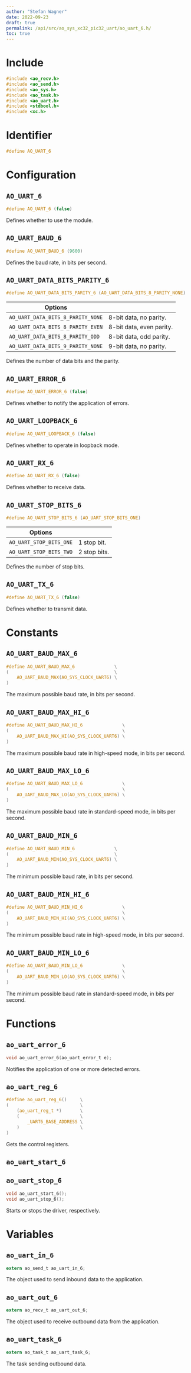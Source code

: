 ```yaml
---
author: "Stefan Wagner"
date: 2022-09-23
draft: true
permalink: /api/src/ao_sys_xc32_pic32_uart/ao_uart_6.h/
toc: true
---
```


# Include

```c
#include <ao_recv.h>
#include <ao_send.h>
#include <ao_sys.h>
#include <ao_task.h>
#include <ao_uart.h>
#include <stdbool.h>
#include <xc.h>
```

# Identifier

```c
#define AO_UART_6
```

# Configuration

## `AO_UART_6`

```c
#define AO_UART_6 (false)
```

Defines whether to use the module.

## `AO_UART_BAUD_6`

```c
#define AO_UART_BAUD_6 (9600)
```

Defines the baud rate, in bits per second.

## `AO_UART_DATA_BITS_PARITY_6`

```c
#define AO_UART_DATA_BITS_PARITY_6 (AO_UART_DATA_BITS_8_PARITY_NONE)
```

| Options                           |                          |
|-----------------------------------|--------------------------|
| `AO_UART_DATA_BITS_8_PARITY_NONE` | 8-bit data, no parity.   |
| `AO_UART_DATA_BITS_8_PARITY_EVEN` | 8-bit data, even parity. |
| `AO_UART_DATA_BITS_8_PARITY_ODD`  | 8-bit data, odd parity.  |
| `AO_UART_DATA_BITS_9_PARITY_NONE` | 9-bit data, no parity.   |

Defines the number of data bits and the parity.

## `AO_UART_ERROR_6`

```c
#define AO_UART_ERROR_6 (false)
```

Defines whether to notify the application of errors.

## `AO_UART_LOOPBACK_6`

```c
#define AO_UART_LOOPBACK_6 (false)
```

Defines whether to operate in loopback mode.

## `AO_UART_RX_6`

```c
#define AO_UART_RX_6 (false)
```

Defines whether to receive data.

## `AO_UART_STOP_BITS_6`

```c
#define AO_UART_STOP_BITS_6 (AO_UART_STOP_BITS_ONE)
```

| Options                 |              |
|-------------------------|--------------|
| `AO_UART_STOP_BITS_ONE` | 1 stop bit.  |
| `AO_UART_STOP_BITS_TWO` | 2 stop bits. |

Defines the number of stop bits.

## `AO_UART_TX_6`

```c
#define AO_UART_TX_6 (false)
```

Defines whether to transmit data.

# Constants

## `AO_UART_BAUD_MAX_6`

```c
#define AO_UART_BAUD_MAX_6               \
(                                        \
    AO_UART_BAUD_MAX(AO_SYS_CLOCK_UART6) \
)
```

The maximum possible baud rate, in bits per second.

## `AO_UART_BAUD_MAX_HI_6`

```c
#define AO_UART_BAUD_MAX_HI_6               \
(                                           \
    AO_UART_BAUD_MAX_HI(AO_SYS_CLOCK_UART6) \
)
```

The maximum possible baud rate in high-speed mode, in bits per second.

## `AO_UART_BAUD_MAX_LO_6`

```c
#define AO_UART_BAUD_MAX_LO_6               \
(                                           \
    AO_UART_BAUD_MAX_LO(AO_SYS_CLOCK_UART6) \
)
```

The maximum possible baud rate in standard-speed mode, in bits per second.

## `AO_UART_BAUD_MIN_6`

```c
#define AO_UART_BAUD_MIN_6               \
(                                        \
    AO_UART_BAUD_MIN(AO_SYS_CLOCK_UART6) \
)
```

The minimum possible baud rate, in bits per second.

## `AO_UART_BAUD_MIN_HI_6`

```c
#define AO_UART_BAUD_MIN_HI_6               \
(                                           \
    AO_UART_BAUD_MIN_HI(AO_SYS_CLOCK_UART6) \
)
```

The minimum possible baud rate in high-speed mode, in bits per second.

## `AO_UART_BAUD_MIN_LO_6`

```c
#define AO_UART_BAUD_MIN_LO_6               \
(                                           \
    AO_UART_BAUD_MIN_LO(AO_SYS_CLOCK_UART6) \
)
```

The minimum possible baud rate in standard-speed mode, in bits per second.

# Functions

## `ao_uart_error_6`

```c
void ao_uart_error_6(ao_uart_error_t e);
```

Notifies the application of one or more detected errors.

## `ao_uart_reg_6`

```c
#define ao_uart_reg_6()     \
(                           \
    (ao_uart_reg_t *)       \
    (                       \
        _UART6_BASE_ADDRESS \
    )                       \
)
```

Gets the control registers.

## `ao_uart_start_6`
## `ao_uart_stop_6`

```c
void ao_uart_start_6();
void ao_uart_stop_6();
```

Starts or stops the driver, respectively.

# Variables

## `ao_uart_in_6`

```c
extern ao_send_t ao_uart_in_6;
```

The object used to send inbound data to the application.

## `ao_uart_out_6`

```c
extern ao_recv_t ao_uart_out_6;
```

The object used to receive outbound data from the application.

## `ao_uart_task_6`

```c
extern ao_task_t ao_uart_task_6;
```

The task sending outbound data.
